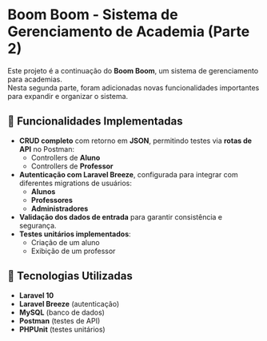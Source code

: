 # Boom Boom - Sistema de Gerenciamento de Academia (Parte 2)

Este projeto é a continuação do **Boom Boom**, um sistema de gerenciamento para academias.  
Nesta segunda parte, foram adicionadas novas funcionalidades importantes para expandir e organizar o sistema.

## 🔧 Funcionalidades Implementadas
- **CRUD completo** com retorno em **JSON**, permitindo testes via **rotas de API** no Postman:
  - Controllers de **Aluno**
  - Controllers de **Professor**
- **Autenticação com Laravel Breeze**, configurada para integrar com diferentes migrations de usuários:
  - **Alunos**
  - **Professores**
  - **Administradores**
- **Validação dos dados de entrada** para garantir consistência e segurança.
- **Testes unitários implementados**:
  - Criação de um aluno
  - Exibição de um professor

## 🚀 Tecnologias Utilizadas
- **Laravel 10**
- **Laravel Breeze** (autenticação)
- **MySQL** (banco de dados)
- **Postman** (testes de API)
- **PHPUnit** (testes unitários)
